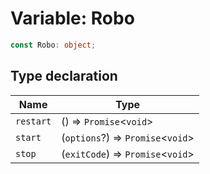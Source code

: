 # Variable: Robo

```ts
const Robo: object;
```

## Type declaration

| Name | Type |
| ------ | ------ |
| `restart` | () => `Promise`\<`void`\> |
| `start` | (`options`?) => `Promise`\<`void`\> |
| `stop` | (`exitCode`) => `Promise`\<`void`\> |
